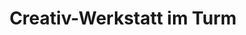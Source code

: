 ---
title: "Creativ-Werkstatt im Turm"
url: /alsheim/creativ-werkstatt-im-turm/
shop: Lebensmittel
---